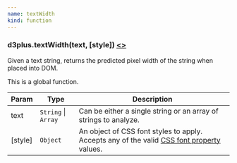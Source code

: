 ```yaml
---
name: textWidth
kind: function
---
```


  <a name="textWidth"></a>

### d3plus.**textWidth**(text, [style]) [<>](https://github.com/d3plus/d3plus-text/blob/master/src/textWidth.js#L12)

Given a text string, returns the predicted pixel width of the string when placed into DOM.


This is a global function.

| Param | Type | Description |
| --- | --- | --- |
| text | <code>String</code> \| <code>Array</code> | Can be either a single string or an array of strings to analyze. |
| [style] | <code>Object</code> | An object of CSS font styles to apply. Accepts any of the valid [CSS font property](http://www.w3schools.com/cssref/pr_font_font.asp) values. |


